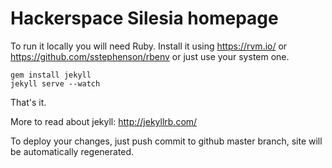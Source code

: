 # Hackerspace Silesia homepage

To run it locally you will need Ruby.
Install it using https://rvm.io/ or https://github.com/sstephenson/rbenv or just use your system one.

```
gem install jekyll
jekyll serve --watch
```

That's it.

More to read about jekyll: http://jekyllrb.com/

To deploy your changes, just push commit to github master branch, site will be automatically regenerated.
